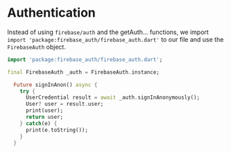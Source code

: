 # Authentication

Instead of using `firebase/auth` and the getAuth... functions, we import `import 'package:firebase_auth/firebase_auth.dart'` to our file and use the `FirebaseAuth` object.

```dart
import 'package:firebase_auth/firebase_auth.dart';

final FirebaseAuth _auth = FirebaseAuth.instance;

  Future signInAnon() async {
    try {
      UserCredential result = await _auth.signInAnonymously();
      User? user = result.user;
      print(user);
      return user;
    } catch(e) {
      print(e.toString());
    }
  }
```